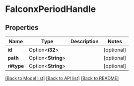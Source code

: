 # FalconxPeriodHandle

## Properties

Name | Type | Description | Notes
------------ | ------------- | ------------- | -------------
**id** | Option<**i32**> |  | [optional]
**path** | Option<**String**> |  | [optional]
**r#type** | Option<**String**> |  | [optional]

[[Back to Model list]](../README.md#documentation-for-models) [[Back to API list]](../README.md#documentation-for-api-endpoints) [[Back to README]](../README.md)


